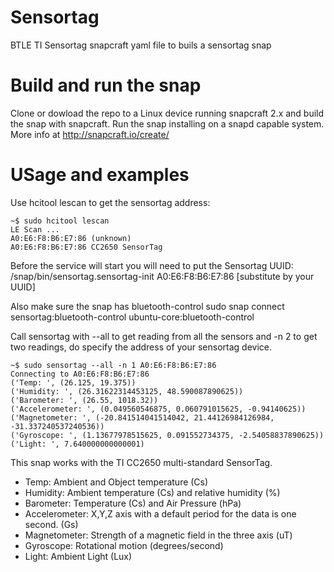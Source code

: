 # Sensortag
BTLE TI Sensortag snapcraft yaml file to buils a sensortag snap

# Build and run the snap
Clone or dowload the repo to a Linux device running snapcraft 2.x and build the snap with snapcraft. Run the snap installing on a snapd capable system. More info at http://snapcraft.io/create/

# USage and examples

Use hcitool lescan to get the sensortag address:

```
~$ sudo hcitool lescan
LE Scan ...
A0:E6:F8:B6:E7:86 (unknown)
A0:E6:F8:B6:E7:86 CC2650 SensorTag
```

Before the service will start you will need to put the Sensortag UUID:
 /snap/bin/sensortag.sensortag-init A0:E6:F8:B6:E7:86 [substitute by your UUID]

 Also make sure the snap has bluetooth-control
 sudo snap connect sensortag:bluetooth-control ubuntu-core:bluetooth-control

Call sensortag with --all to get reading from all the sensors and -n 2 to get two readings, do specify the address of your sensortag device.

```
~$ sudo sensortag --all -n 1 A0:E6:F8:B6:E7:86
Connecting to A0:E6:F8:B6:E7:86
('Temp: ', (26.125, 19.375))
('Humidity: ', (26.31622314453125, 48.590087890625))
('Barometer: ', (26.55, 1018.32))
('Accelerometer: ', (0.049560546875, 0.060791015625, -0.94140625))
('Magnetometer: ', (-20.841514041514042, 21.44126984126984, -31.337240537240536))
('Gyroscope: ', (1.13677978515625, 0.091552734375, -2.54058837890625))
('Light: ', 7.640000000000001)
```

This snap works with the TI CC2650 multi-standard SensorTag.

- Temp: Ambient and Object temperature (Cs)
- Humidity: Ambient temperature (Cs) and relative humidity (%)
- Barometer: Temperature (Cs) and Air Pressure (hPa)
- Accelerometer: X,Y,Z axis with a default period for the data is one second. (Gs)
- Magnetometer: Strength of a magnetic field in the three axis (uT)
- Gyroscope: Rotational motion (degrees/second)
- Light: Ambient Light (Lux)
